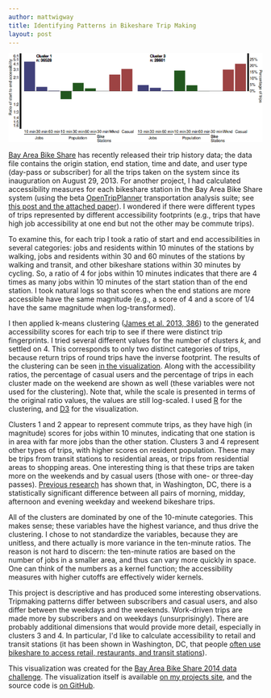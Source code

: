 ```yaml
---
author: mattwigway
title: Identifying Patterns in Bikeshare Trip Making
layout: post
---
```


<a href="http://projects.indicatrix.org/bikeshare-clustering"><img src="/img/2014/04/cluster.png" alt="One of the clustering graphs" /></a>

[Bay Area Bike Share](http://www.bayareabikeshare.com) has recently released their trip history data; the data file contains the origin station, end station, time and date, and user type (day-pass or subscriber) for all the trips taken on the system since its inauguration on August 29, 2013. For another project, I had calculated accessibility measures for each bikeshare station in the Bay Area Bike Share system (using the beta [OpenTripPlanner](http://www.opentripplanner.org) transportation analysis suite; see [this post and the attached paper](/2014/05/01/predicting-the-popularity-of-bicycle-sharing-stations/)). I wondered if there were different types of trips represented by different accessibility footprints (e.g., trips that have high job accessibility at one end but not the other may be commute trips).

To examine this, for each trip I took a ratio of start and end accessibilities in several categories: jobs and residents within 10 minutes of the stations by walking, jobs and residents within 30 and 60 minutes of the stations by walking and transit, and other bikeshare stations within 30 minutes by cycling. So, a ratio of 4 for jobs within 10 minutes indicates that there are 4 times as many jobs within 10 minutes of the start station than of the end station. I took natural logs so that scores when the end stations are more accessible have the same magnitude (e.g., a score of 4 and a score of 1/4 have the same magnitude when log-transformed).

I then applied k-means clustering ([James et al. 2013, 386](http://www-bcf.usc.edu/~gareth/ISL/ISLR%20First%20Printing.pdf#page=401&zoom=auto,-161,360)) to the generated accessibility scores for each trip to see if there were distinct trip fingerprints. I tried several different values for the number of clusters _k_, and settled on 4. This corresponds to only two distinct categories of trips, because return trips of round trips have the inverse footprint. The results of the clustering can be seen [in the visualization](http://projects.indicatrix.org/bikeshare-clustering/). Along with the accessibility ratios, the percentage of casual users and the percentage of trips in each cluster made on the weekend are shown as well (these variables were not used for the clustering). Note that, while the scale is presented in terms of the original ratio values, the values are still log-scaled. I used [R](http://www.r-project.org) for the clustering, and [D3](http://d3js.org) for the visualization.

Clusters 1 and 2 appear to represent commute trips, as they have high (in magnitude) scores for jobs within 10 minutes, indicating that one station is in area with far more jobs than the other station. Clusters 3 and 4 represent other types of trips, with higher scores on resident population. These may be trips from transit stations to residential areas, or trips from residential areas to shopping areas. One interesting thing is that these trips are taken more on the weekends and by casual users (those with one- or three-day passes). [Previous research](http://www.indicatrix.org/2013/12/14/effects-of-space-and-time-on-bikeshare-use/) has shown that, in Washington, DC, there is a statistically significant difference between all pairs of morning, midday, afternoon and evening weekday and weekend bikeshare trips.

All of the clusters are dominated by one of the 10-minute categories. This makes sense; these variables have the highest variance, and thus drive the clustering. I chose to not standardize the variables, because they are unitless, and there actually is more variance in the ten-minute ratios. The reason is not hard to discern: the ten-minute ratios are based on the number of jobs in a smaller area, and thus can vary more quickly in space. One can think of the numbers as a kernel function; the accessibility measures with higher cutoffs are effectively wider kernels.

This project is descriptive and has produced some interesting observations. Tripmaking patterns differ between subscribers and casual users, and also differ between the weekdays and the weekends. Work-driven trips are made more by subscribers and on weekdays (unsurprisingly). There are probably additional dimensions that would provide more detail, especially in clusters 3 and 4. In particular, I'd like to calculate accessibility to retail and transit stations (it has been shown in Washington, DC, that people [often use bikeshare to access retail, restaurants, and transit stations](http://capitalbikeshare.com/assets/pdf/CABI-2013SurveyReport.pdf)).

This visualization was created for the [Bay Area Bike Share 2014 data challenge](http://bayareabikeshare.com/datachallenge). The visualization itself is available [on my projects site](http://projects.indicatrix.org/bikeshare-clustering), and the source code is [on GitHub](https://www.github.com/mattwigway/bikeshare-clustering).
